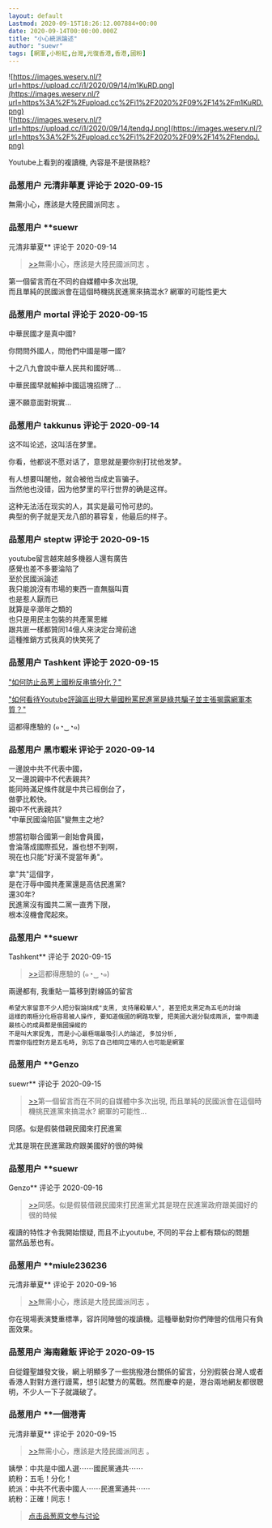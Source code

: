 ```yaml
---
layout: default
Lastmod: 2020-09-15T18:26:12.007884+00:00
date: 2020-09-14T00:00:00.000Z
title: "小心統派論述"
author: "suewr"
tags: [網軍,小粉紅,台灣,光復香港,香港,國粉]
---
```


![https://images.weserv.nl/?url=https://upload.cc/i1/2020/09/14/m1KuRD.png](https://images.weserv.nl/?url=https%3A%2F%2Fupload.cc%2Fi1%2F2020%2F09%2F14%2Fm1KuRD.png)  
![https://images.weserv.nl/?url=https://upload.cc/i1/2020/09/14/tendqJ.png](https://images.weserv.nl/?url=https%3A%2F%2Fupload.cc%2Fi1%2F2020%2F09%2F14%2FtendqJ.png)  
  
Youtube上看到的複讀機, 內容是不是很熟稔?

            
### 品葱用户 **元清非華夏** 评论于 2020-09-15
        
無需小心，應該是大陸民國派同志 。
        


            
### 品葱用户 **suewr 
元清非華夏** 评论于 2020-09-14
        
> [\>>]( "/article/item_id-496206#")無需小心，應該是大陸民國派同志 。

  
  
第一個留言而在不同的自媒體中多次出現,  
而且單純的民國派會在這個時機挑民進黨來搞混水? 網軍的可能性更大
        


            
### 品葱用户 **mortal** 评论于 2020-09-15
        
中華民國才是真中國?  
  
你問問外國人，問他們中國是哪一國?  
  
十之八九會說中華人民共和國好嗎...  
  
中華民國早就輸掉中國這塊招牌了...  
  
還不願意面對現實...
        


            
### 品葱用户 **takkunus** 评论于 2020-09-14
        
这不叫论述，这叫活在梦里。  
  
你看，他都说不愿对话了，意思就是要你别打扰他发梦。  
  
有人想要叫醒他，就会被他当成史盲骗子。  
当然他也没错，因为他梦里的平行世界的确是这样。  
  
这种无法活在现实的人，其实是最可怜可悲的。  
典型的例子就是天龙八部的慕容复，他最后的样子。
        


            
### 品葱用户 **steptw** 评论于 2020-09-15
        
youtube留言越來越多機器人還有廣告  
感覺也差不多要淪陷了  
至於民國派論述  
我只能說沒有市場的東西一直無腦叫賣  
也是惹人厭而已  
就算是辛㶊年之類的  
也只是用民主包裝的共產黨思維  
跟共匪一樣都贊同14億人來決定台灣前途  
這種推銷方式我真的快笑死了
        


            
### 品葱用户 **Tashkent** 评论于 2020-09-15
        
["如何防止品蔥上國粉反串搞分化？"](https://pincong.rocks/question/19371 "https://pincong.rocks/question/19371")  
  
["如何看待Youtube評論區出現大量國粉罵民進黨是綠共騙子並主張揭露網軍本質？"](https://pincong.rocks/question/30714 "https://pincong.rocks/question/30714")  
  
這都得應驗的 (๑◔‿◔๑)
        


            
### 品葱用户 **黑市蝦米** 评论于 2020-09-14
        
一邊說中共不代表中國，  
又一邊說親中不代表親共?  
能同時滿足條件就是中共已經倒台了，  
做夢比較快。  
親中不代表親共?  
"中華民國淪陷區"變無主之地?  
  
想當初聯合國第一創始會員國，  
會淪落成國際孤兒，誰也想不到啊，  
現在也只能"好漢不提當年勇"。  
  
拿"共"這個字，  
是在汙辱中國共產黨還是高估民進黨?  
還30年?  
民進黨沒有國共二黨一直秀下限，  
根本沒機會爬起來。
        


            
### 品葱用户 **suewr 
Tashkent** 评论于 2020-09-15
        
> [\>>]( "/article/item_id-496268#")這都得應驗的 (๑◔‿◔๑)

  
  
兩邊都有, 我重貼一篇移到對線區的留言  
  

```
希望大家留意不少人把分裂論抹成"支黑, 支持屠殺華人", 甚至把支黑定為五毛的討論  
這樣的兩極分化極容易被人操作, 要知道俄國的網路攻擊, 把美國大選分裂成兩派, 當中兩邊最核心的成員都是俄國操縱的  
不是叫大家捉鬼, 而是小心最極端最吸引人的論述, 多加分析,  
而當你指控對方是五毛時, 別忘了自己相同立場的人也可能是網軍
```
        


            
### 品葱用户 **Genzo 
suewr** 评论于 2020-09-15
        
> [\>>]( "/article/item_id-496223#")第一個留言而在不同的自媒體中多次出現, 而且單純的民國派會在這個時機挑民進黨來搞混水? 網軍的可能性...

  
  
同感。似是假裝借親民國來打民進黨  
  
尤其是現在民進黨政府跟美國好的很的時候
        


            
### 品葱用户 **suewr 
Genzo** 评论于 2020-09-16
        
> [\>>]( "/article/item_id-496380#")同感。似是假裝借親民國來打民進黨尤其是現在民進黨政府跟美國好的很的時候

  
  
複讀的特性才令我開始懷疑, 而且不止youtube, 不同的平台上都有類似的問題  
當然品葱也有。
        


            
### 品葱用户 **miule236236 
元清非華夏** 评论于 2020-09-16
        
> [\>>]( "/article/item_id-496206#")無需小心，應該是大陸民國派同志 。

  
你在現場表演雙重標準，容許同陣營的複讀機。這種舉動對你們陣營的信用只有負面效果。
        


            
### 品葱用户 **海南雞飯** 评论于 2020-09-15
        
自從鐘聖雄發文後，網上明顯多了一些挑撥港台關係的留言，分別假裝台灣人或者香港人對對方進行謾罵，想引起雙方的罵戰。然而慶幸的是，港台兩地網友都很聰明，不少人一下子就識破了。
        


            
### 品葱用户 **一個港青 
元清非華夏** 评论于 2020-09-15
        
> [\>>]( "/article/item_id-496206#")無需小心，應該是大陸民國派同志 。

  
姨學：中共是中國人選⋯⋯國民黨通共⋯⋯  
統粉：五毛！分化！  
統派：中共不代表中國人⋯⋯民進黨通共⋯⋯  
統粉：正確！同志！
        






> [点击品葱原文参与讨论](https://pincong.rocks/article/24083)

